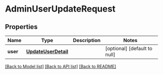 # AdminUserUpdateRequest

## Properties
Name | Type | Description | Notes
------------ | ------------- | ------------- | -------------
**user** | [**UpdateUserDetail**](UpdateUserDetail.md) |  | [optional] [default to null]

[[Back to Model list]](../README.md#documentation-for-models) [[Back to API list]](../README.md#documentation-for-api-endpoints) [[Back to README]](../README.md)


